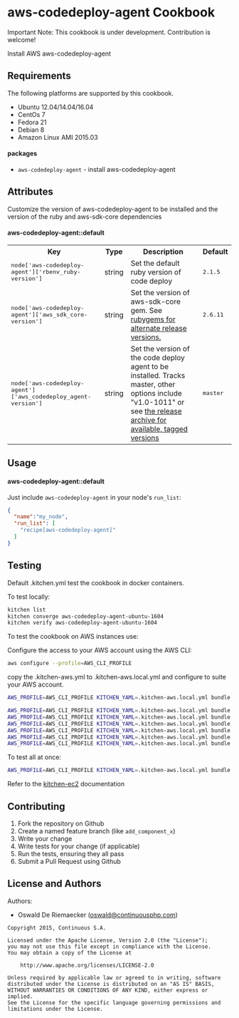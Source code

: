 aws-codedeploy-agent Cookbook
===================
Important Note: This cookbook is under development. Contribution is welcome!

Install AWS aws-codedeploy-agent

Requirements
------------
The following platforms are supported by this cookbook.

* Ubuntu 12.04/14.04/16.04
* CentOs 7 
* Fedora 21
* Debian 8 
* Amazon Linux AMI 2015.03

#### packages
- `aws-codedeploy-agent` - install aws-codedeploy-agent 

Attributes
----------
Customize the version of aws-codedeploy-agent to be installed and the version of the ruby and aws-sdk-core dependencies

#### aws-codedeploy-agent::default

<table>
  <tr>
    <th>Key</th>
    <th>Type</th>
    <th>Description</th>
    <th>Default</th>
  </tr>
  <tr>
    <td><tt>node['aws-codedeploy-agent']['rbenv_ruby-version']</tt></td>
    <td>string</td>
    <td>Set the default ruby version of code deploy</td>
    <td><tt>2.1.5</tt></td>
  </tr>
  <tr>
    <td><tt>node['aws-codedeploy-agent']['aws_sdk_core-version']</tt></td>
    <td>string</td>
    <td>Set the version of aws-sdk-core gem. See <a href="https://rubygems.org/gems/aws-sdk-core/versions/2.3.17">rubygems for alternate release versions.</a></td>
    <td><tt>2.6.11</tt></td>
  </tr>
  <tr>
    <td><tt>node['aws-codedeploy-agent']['aws_codedeploy_agent-version']</tt></td>
    <td>string</td>
    <td>Set the version of the code deploy agent to be installed. Tracks master, other options include &quot;v1.0-1011&quot; or see <a href="https://github.com/aws/aws-codedeploy-agent/releases">the release archive for available, tagged versions</a> </td>
    <td><tt>master</tt></td>
  </tr>
</table>


Usage
-----
#### aws-codedeploy-agent::default

Just include `aws-codedeploy-agent` in your node's `run_list`:

```json
{
  "name":"my_node",
  "run_list": [
    "recipe[aws-codedeploy-agent]"
  ]
}
```

Testing
-------
Default .kitchen.yml test the cookbook in docker containers.

To test locally:

```bash
kitchen list
kitchen converge aws-codedeploy-agent-ubuntu-1604
kitchen verify aws-codedeploy-agent-ubuntu-1604
``` 

To test the cookbook on AWS instances use:

Configure the access to your AWS account using the AWS CLI:
```bash
aws configure --profile=AWS_CLI_PROFILE
```

copy the .kitchen-aws.yml to .kitchen-aws.local.yml and configure to suite your AWS account.

```bash
AWS_PROFILE=AWS_CLI_PROFILE KITCHEN_YAML=.kitchen-aws.local.yml bundle exec kitchen list 

AWS_PROFILE=AWS_CLI_PROFILE KITCHEN_YAML=.kitchen-aws.local.yml bundle exec kitchen verify aws-codedeploy-agent-ubuntu-1604-aws
AWS_PROFILE=AWS_CLI_PROFILE KITCHEN_YAML=.kitchen-aws.local.yml bundle exec kitchen verify aws-codedeploy-agent-ubuntu-1404-aws
AWS_PROFILE=AWS_CLI_PROFILE KITCHEN_YAML=.kitchen-aws.local.yml bundle exec kitchen verify aws-codedeploy-agent-ubuntu-1204-aws 
AWS_PROFILE=AWS_CLI_PROFILE KITCHEN_YAML=.kitchen-aws.local.yml bundle exec kitchen verify aws-codedeploy-agent-debian-8-aws 
AWS_PROFILE=AWS_CLI_PROFILE KITCHEN_YAML=.kitchen-aws.local.yml bundle exec kitchen verify aws-codedeploy-agent-centos-7-aws 
AWS_PROFILE=AWS_CLI_PROFILE KITCHEN_YAML=.kitchen-aws.local.yml bundle exec kitchen verify aws-codedeploy-agent-amazon-linux
```

To test all at once:

```bash
AWS_PROFILE=AWS_CLI_PROFILE KITCHEN_YAML=.kitchen-aws.local.yml bundle exec kitchen verify -c 5
```

Refer to the [kitchen-ec2](https://github.com/test-kitchen/kitchen-ec2) documentation

Contributing
------------
1. Fork the repository on Github
2. Create a named feature branch (like `add_component_x`)
3. Write your change
4. Write tests for your change (if applicable)
5. Run the tests, ensuring they all pass
6. Submit a Pull Request using Github

License and Authors
-------------------
Authors: 

* Oswald De Riemaecker (oswald@continuousphp.com)

```text
Copyright 2015, Continuous S.A.

Licensed under the Apache License, Version 2.0 (the "License");
you may not use this file except in compliance with the License.
You may obtain a copy of the License at

    http://www.apache.org/licenses/LICENSE-2.0

Unless required by applicable law or agreed to in writing, software
distributed under the License is distributed on an "AS IS" BASIS,
WITHOUT WARRANTIES OR CONDITIONS OF ANY KIND, either express or implied.
See the License for the specific language governing permissions and
limitations under the License.
``` 
